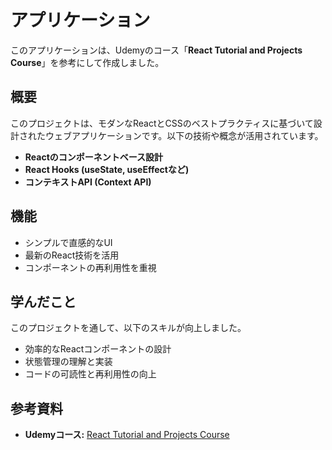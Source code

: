 # アプリケーション

このアプリケーションは、Udemyのコース「**React Tutorial and Projects Course**」を参考にして作成しました。

## 概要
このプロジェクトは、モダンなReactとCSSのベストプラクティスに基づいて設計されたウェブアプリケーションです。以下の技術や概念が活用されています。

- **Reactのコンポーネントベース設計**
- **React Hooks (useState, useEffectなど)**
- **コンテキストAPI (Context API)**

## 機能
- シンプルで直感的なUI
- 最新のReact技術を活用
- コンポーネントの再利用性を重視

## 学んだこと
このプロジェクトを通して、以下のスキルが向上しました。

- 効率的なReactコンポーネントの設計
- 状態管理の理解と実装
- コードの可読性と再利用性の向上

## 参考資料
- **Udemyコース:** [React Tutorial and Projects Course](https://www.udemy.com/course/react-tutorial-and-projects-course/)
